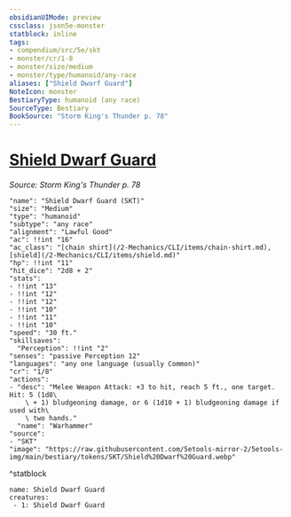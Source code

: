 ```yaml
---
obsidianUIMode: preview
cssclass: json5e-monster
statblock: inline
tags:
- compendium/src/5e/skt
- monster/cr/1-8
- monster/size/medium
- monster/type/humanoid/any-race
aliases: ["Shield Dwarf Guard"]
NoteIcon: monster
BestiaryType: humanoid (any race)
SourceType: Bestiary
BookSource: "Storm King's Thunder p. 78"
---
```

# [Shield Dwarf Guard](2-Mechanics/CLI/bestiary/humanoid/shield-dwarf-guard-skt.md)
*Source: Storm King's Thunder p. 78*  

```statblock
"name": "Shield Dwarf Guard (SKT)"
"size": "Medium"
"type": "humanoid"
"subtype": "any race"
"alignment": "Lawful Good"
"ac": !!int "16"
"ac_class": "[chain shirt](/2-Mechanics/CLI/items/chain-shirt.md), [shield](/2-Mechanics/CLI/items/shield.md)"
"hp": !!int "11"
"hit_dice": "2d8 + 2"
"stats":
- !!int "13"
- !!int "12"
- !!int "12"
- !!int "10"
- !!int "11"
- !!int "10"
"speed": "30 ft."
"skillsaves":
  "Perception": !!int "2"
"senses": "passive Perception 12"
"languages": "any one language (usually Common)"
"cr": "1/8"
"actions":
- "desc": "Melee Weapon Attack: +3 to hit, reach 5 ft., one target. Hit: 5 (1d8\
    \ + 1) bludgeoning damage, or 6 (1d10 + 1) bludgeoning damage if used with\
    \ two hands."
  "name": "Warhammer"
"source":
- "SKT"
"image": "https://raw.githubusercontent.com/5etools-mirror-2/5etools-img/main/bestiary/tokens/SKT/Shield%20Dwarf%20Guard.webp"
```
^statblock

```encounter-table
name: Shield Dwarf Guard
creatures:
 - 1: Shield Dwarf Guard
```